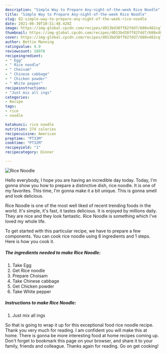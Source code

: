 ```yaml
---
description: "Simple Way to Prepare Any-night-of-the-week Rice Noodle"
title: "Simple Way to Prepare Any-night-of-the-week Rice Noodle"
slug: 82-simple-way-to-prepare-any-night-of-the-week-rice-noodle
date: 2021-06-30T10:51:48.428Z
image: https://img-global.cpcdn.com/recipes/d013bd38ff82fdd7/680x482cq70/rice-noodle-recipe-main-photo.jpg
thumbnail: https://img-global.cpcdn.com/recipes/d013bd38ff82fdd7/680x482cq70/rice-noodle-recipe-main-photo.jpg
cover: https://img-global.cpcdn.com/recipes/d013bd38ff82fdd7/680x482cq70/rice-noodle-recipe-main-photo.jpg
author: Bettie Manning
ratingvalue: 4.9
reviewcount: 18978
recipeingredient:
- " Egg"
- " Rice noodle"
- " Choisam"
- " Chinese cabbage"
- " Chicken powder"
- " White pepper"
recipeinstructions:
- "Just mix all ings"
categories:
- Recipe
tags:
- rice
- noodle

katakunci: rice noodle 
nutrition: 274 calories
recipecuisine: American
preptime: "PT33M"
cooktime: "PT32M"
recipeyield: "1"
recipecategory: Dinner

---
```



![Rice Noodle](https://img-global.cpcdn.com/recipes/d013bd38ff82fdd7/680x482cq70/rice-noodle-recipe-main-photo.jpg)

Hello everybody, I hope you are having an incredible day today. Today, I'm gonna show you how to prepare a distinctive dish, rice noodle. It is one of my favorites. This time, I'm gonna make it a bit unique. This is gonna smell and look delicious.



Rice Noodle is one of the most well liked of recent trending foods in the world. It's simple, it's fast, it tastes delicious. It is enjoyed by millions daily. They are nice and they look fantastic. Rice Noodle is something which I've loved my whole life.


To get started with this particular recipe, we have to prepare a few components. You can cook rice noodle using 6 ingredients and 1 steps. Here is how you cook it.

<!--inarticleads1-->

##### The ingredients needed to make Rice Noodle:

1. Take  Egg
1. Get  Rice noodle
1. Prepare  Choisam
1. Take  Chinese cabbage
1. Get  Chicken powder
1. Take  White pepper




<!--inarticleads2-->

##### Instructions to make Rice Noodle:

1. Just mix all ings




So that is going to wrap it up for this exceptional food rice noodle recipe. Thank you very much for reading. I am confident you will make this at home. There is gonna be more interesting food at home recipes coming up. Don't forget to bookmark this page on your browser, and share it to your family, friends and colleague. Thanks again for reading. Go on get cooking!
